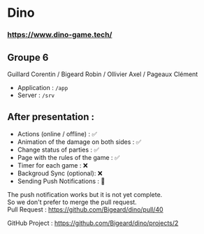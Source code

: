 # Dino
### https://www.dino-game.tech/

## Groupe 6
Guillard Corentin / Bigeard Robin / Ollivier Axel / Pageaux Clément

- Application : `/app`
- Server : `/srv`

## After presentation :
- Actions (online / offline) : ✅
- Animation of the damage on both sides : ✅
- Change status of parties : ✅
- Page with the rules of the game : ✅
- Timer for each game : ❌
- Backgroud Sync (optional): ❌
- Sending Push Notifications : 🙆 

The push notification works but it is not yet complete.  
So we don't prefer to merge the pull request.  
Pull Request : https://github.com/Bigeard/dino/pull/40

GitHub Project : https://github.com/Bigeard/dino/projects/2